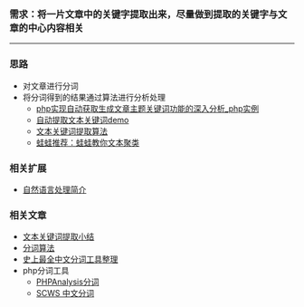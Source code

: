### 需求：将一片文章中的关键字提取出来，尽量做到提取的关键字与文章的中心内容相关

---

### 思路
- 对文章进行分词
- 将分词得到的结果通过算法进行分析处理
    + [php实现自动获取生成文章主题关键词功能的深入分析_php实例](https://yq.aliyun.com/ziliao/128260)
    + [自动提取文本关键词demo](https://blog.csdn.net/wy_0928/article/details/73799825)
    + [文本关键词提取算法](https://blog.csdn.net/zhoubl668/article/details/7333041)
    + [蛙蛙推荐：蛙蛙教你文本聚类](https://www.cnblogs.com/onlytiancai/archive/2008/05/10/1191557.html)


### 相关扩展
- [自然语言处理简介](https://blog.csdn.net/wangyaninglm/article/details/81232724)

### 相关文章
- [文本关键词提取小结](https://blog.csdn.net/albertyzy/article/details/80534246)
- [分词算法](https://blog.csdn.net/lcwdzl/article/details/78493637)
- [史上最全中文分词工具整理](https://blog.csdn.net/fendouaini/article/details/82027310)
- php分词工具
    + [PHPAnalysis分词](http://www.phpbone.com/phpanalysis/)
    + [SCWS 中文分词](http://www.xunsearch.com/scws/docs.php#instscws)

